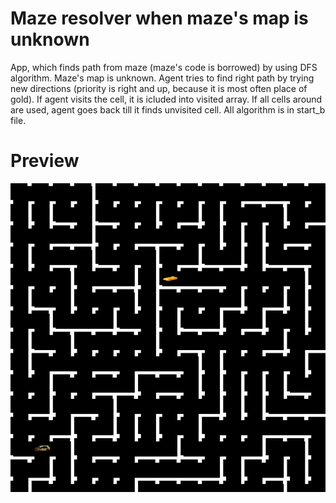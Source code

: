 # Maze resolver when maze's map is unknown
App, which finds path from maze (maze's code is borrowed) by using DFS algorithm. Maze's map is unknown. Agent tries to find right path by trying new directions (priority is right and up, because it is most often place of gold). If agent visits the cell, it is icluded into visited array. If all cells around are used, agent goes back till it finds unvisited cell. All algorithm is in start_b file.

# Preview 
![maze picture](https://github.com/Jolka-JoJo/maze_resolver_maze_unknown/blob/main/maze.jpg)
